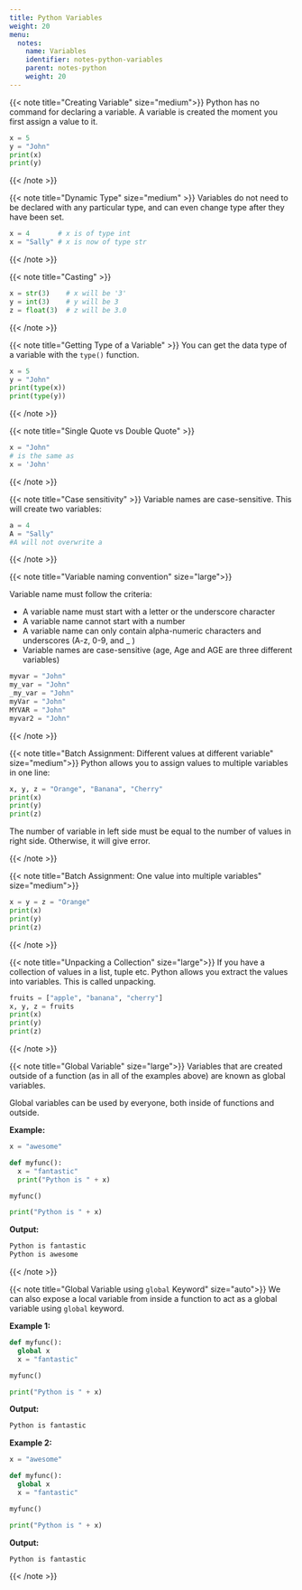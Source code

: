 ```yaml
---
title: Python Variables
weight: 20
menu:
  notes:
    name: Variables
    identifier: notes-python-variables
    parent: notes-python
    weight: 20
---
```


<!-- ========== Creating Variable ============== -->
{{< note title="Creating Variable" size="medium">}}
Python has no command for declaring a variable. A variable is created the moment you first assign a value to it.

```python
x = 5
y = "John"
print(x)
print(y)
```

{{< /note >}}

<!-- ======== Dynamic Type of Variable ============= -->
{{< note title="Dynamic Type" size="medium" >}}
Variables do not need to be declared with any particular type, and can even change type after they have been set.

```python
x = 4       # x is of type int
x = "Sally" # x is now of type str
```

{{< /note >}}

<!-- =============== Variable Casting =============== -->
{{< note title="Casting" >}}

```python
x = str(3)    # x will be '3'
y = int(3)    # y will be 3
z = float(3)  # z will be 3.0
```

{{< /note >}}

<!-- =============== Getting the Type of a variable =============== -->
{{< note title="Getting Type of a Variable" >}}
You can get the data type of a variable with the `type()` function.

```python
x = 5
y = "John"
print(type(x))
print(type(y))
```

{{< /note >}}

<!-- =============== Single Quote vs Double Quote =============== -->
{{< note title="Single Quote vs Double Quote" >}}

```python
x = "John"
# is the same as
x = 'John'
```

{{< /note >}}

<!-- =============== Case sensitivity =============== -->
{{< note title="Case sensitivity" >}}
Variable names are case-sensitive. This will create two variables:

```python
a = 4
A = "Sally"
#A will not overwrite a
```
{{< /note >}}


<!-- =============== Variable Name =============== -->
{{< note title="Variable naming convention" size="large">}}

Variable name must follow the criteria:

- A variable name must start with a letter or the underscore character
- A variable name cannot start with a number
- A variable name can only contain alpha-numeric characters and underscores (A-z, 0-9, and _ )
- Variable names are case-sensitive (age, Age and AGE are three different variables)

```py
myvar = "John"
my_var = "John"
_my_var = "John"
myVar = "John"
MYVAR = "John"
myvar2 = "John"
```

{{< /note >}}

<!-- =============== Batch Assignment =============== -->
{{< note title="Batch Assignment: Different values at different variable" size="medium">}}
Python allows you to assign values to multiple variables in one line:

```py
x, y, z = "Orange", "Banana", "Cherry"
print(x)
print(y)
print(z)
```

The number of variable in left side must be equal to the number of values in right side. Otherwise, it will give error.

{{< /note >}}

<!-- =============== Batch Assignment: M:1 =============== -->
{{< note title="Batch Assignment: One value into multiple variables" size="medium">}}
```py
x = y = z = "Orange"
print(x)
print(y)
print(z)
```
{{< /note >}}


<!-- =============== Unpacking a Collection =============== -->
{{< note title="Unpacking a Collection" size="large">}}
If you have a collection of values in a list, tuple etc. Python allows you extract the values into variables. This is called unpacking.

```py
fruits = ["apple", "banana", "cherry"]
x, y, z = fruits
print(x)
print(y)
print(z)
```

{{< /note >}}

<!-- =============== Global Variable =============== -->
{{< note title="Global Variable" size="large">}}
Variables that are created outside of a function (as in all of the examples above) are known as global variables.

Global variables can be used by everyone, both inside of functions and outside.

**Example:**
```py
x = "awesome"

def myfunc():
  x = "fantastic"
  print("Python is " + x)

myfunc()

print("Python is " + x)
```

**Output:**

```bash
Python is fantastic
Python is awesome
```

{{< /note >}}

<!-- =============== Global Variable using `global` Keyword =============== -->
{{< note title="Global Variable using `global` Keyword" size="auto">}}
We can also expose a local variable from inside a function to act as a  global variable using `global` keyword.

**Example 1:**
```py
def myfunc():
  global x
  x = "fantastic"

myfunc()

print("Python is " + x)
```

**Output:**
```bash
Python is fantastic
```

**Example 2:**
```py
x = "awesome"

def myfunc():
  global x
  x = "fantastic"

myfunc()

print("Python is " + x)
```

**Output:**
```bash
Python is fantastic
```

{{< /note >}}

